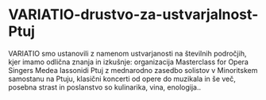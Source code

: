 # VARIATIO-drustvo-za-ustvarjalnost-Ptuj
VARIATIO smo ustanovili z namenom ustvarjanosti na številnih področjih, kjer imamo odlična znanja in izkušnje: organizacija Masterclass for Opera Singers Medea Iassonidi Ptuj z mednarodno zasedbo solistov v Minoritskem samostanu na Ptuju, klasični koncerti od opere do muzikala in še več, posebna strast in poslanstvo so kulinarika, vina, enologija..
